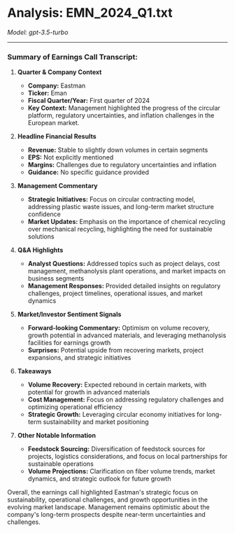# Analysis: EMN_2024_Q1.txt

*Model: gpt-3.5-turbo*

---

### Summary of Earnings Call Transcript:

1. **Quarter & Company Context**
   - **Company:** Eastman
   - **Ticker:** Eman
   - **Fiscal Quarter/Year:** First quarter of 2024
   - **Key Context:** Management highlighted the progress of the circular platform, regulatory uncertainties, and inflation challenges in the European market.

2. **Headline Financial Results**
   - **Revenue:** Stable to slightly down volumes in certain segments
   - **EPS:** Not explicitly mentioned
   - **Margins:** Challenges due to regulatory uncertainties and inflation
   - **Guidance:** No specific guidance provided

3. **Management Commentary**
   - **Strategic Initiatives:** Focus on circular contracting model, addressing plastic waste issues, and long-term market structure confidence
   - **Market Updates:** Emphasis on the importance of chemical recycling over mechanical recycling, highlighting the need for sustainable solutions

4. **Q&A Highlights**
   - **Analyst Questions:** Addressed topics such as project delays, cost management, methanolysis plant operations, and market impacts on business segments
   - **Management Responses:** Provided detailed insights on regulatory challenges, project timelines, operational issues, and market dynamics

5. **Market/Investor Sentiment Signals**
   - **Forward-looking Commentary:** Optimism on volume recovery, growth potential in advanced materials, and leveraging methanolysis facilities for earnings growth
   - **Surprises:** Potential upside from recovering markets, project expansions, and strategic initiatives

6. **Takeaways**
   - **Volume Recovery:** Expected rebound in certain markets, with potential for growth in advanced materials
   - **Cost Management:** Focus on addressing regulatory challenges and optimizing operational efficiency
   - **Strategic Growth:** Leveraging circular economy initiatives for long-term sustainability and market positioning

7. **Other Notable Information**
   - **Feedstock Sourcing:** Diversification of feedstock sources for projects, logistics considerations, and focus on local partnerships for sustainable operations
   - **Volume Projections:** Clarification on fiber volume trends, market dynamics, and strategic outlook for future growth

Overall, the earnings call highlighted Eastman's strategic focus on sustainability, operational challenges, and growth opportunities in the evolving market landscape. Management remains optimistic about the company's long-term prospects despite near-term uncertainties and challenges.